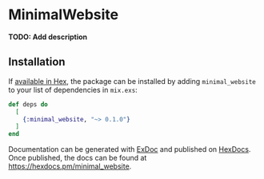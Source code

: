 # MinimalWebsite

**TODO: Add description**

## Installation

If [available in Hex](https://hex.pm/docs/publish), the package can be installed
by adding `minimal_website` to your list of dependencies in `mix.exs`:

```elixir
def deps do
  [
    {:minimal_website, "~> 0.1.0"}
  ]
end
```

Documentation can be generated with [ExDoc](https://github.com/elixir-lang/ex_doc)
and published on [HexDocs](https://hexdocs.pm). Once published, the docs can
be found at <https://hexdocs.pm/minimal_website>.

